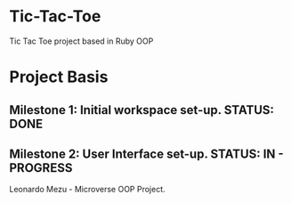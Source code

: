 # Tic-Tac-Toe
Tic Tac Toe project based in Ruby OOP


# Project Basis

## Milestone 1: Initial workspace set-up. STATUS: DONE

## Milestone 2: User Interface set-up.    STATUS: IN - PROGRESS


Leonardo Mezu - Microverse OOP Project.
